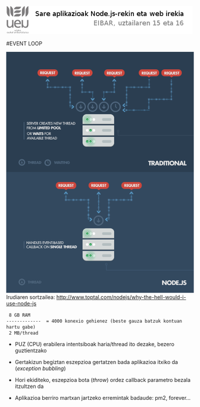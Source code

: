 ![Alt text](https://raw.githubusercontent.com/jimakker/Sare-aplikazioak-Node.js-rekin-eta-web-irekia/master/irudiak/goiburua.png)

#EVENT LOOP

![Irudia](https://github.com/jimakker/Sare-aplikazioak-Node.js-rekin-eta-web-irekia/raw/master/irudiak/tradizionala_vs_nodejs.png)
Irudiaren sortzailea: <http://www.toptal.com/nodejs/why-the-hell-would-i-use-node-js>


```
 8 GB RAM
-------------  = 4000 konexio gehienez (beste gauza batzuk kontuan hartu gabe)
 2 MB/thread
```

* PUZ (CPU) erabilera intentsiboak haria/thread ito dezake, bezero guztientzako

* Gertakizun begiztan eszepzioa gertatzen bada aplikazioa itxiko da (*exception bubbling*)

* Hori ekiditeko, eszepzioa bota (*throw*) ordez callback parametro bezala itzultzen da

* Aplikazioa berriro martxan jartzeko erremintak badaude: pm2, forever...